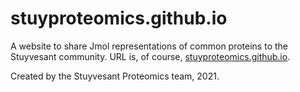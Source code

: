 # stuyproteomics.github.io
A website to share Jmol representations of common proteins to the Stuyvesant community. URL is, of course, [stuyproteomics.github.io](stuyproteomics.github.io).

Created by the Stuyvesant Proteomics team, 2021.